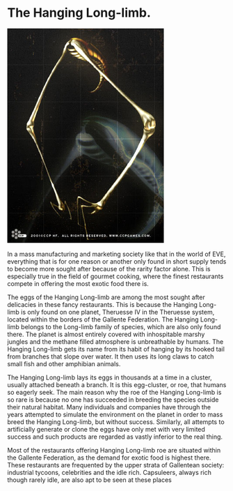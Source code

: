 # The Hanging Long-limb.

![The Hanging Long-limb](../images/longlimp.jpg)

In a mass manufacturing and marketing society like that in the world of EVE,
everything that is for one reason or another only found in short supply tends to
become more sought after because of the rarity factor alone. This is especially
true in the field of gourmet cooking, where the finest restaurants compete in
offering the most exotic food there is.

The eggs of the Hanging Long-limb are among the most sought after delicacies in
these fancy restaurants. This is because the Hanging Long-limb is only found on
one planet, Theruesse IV in the Theruesse system, located within the borders of
the Gallente Federation. The Hanging Long-limb belongs to the Long-limb family
of species, which are also only found there. The planet is almost entirely
covered with inhospitable marshy jungles and the methane filled atmosphere is
unbreathable by humans. The Hanging Long-limb gets its name from its habit of
hanging by its hooked tail from branches that slope over water. It then uses its
long claws to catch small fish and other amphibian animals.

The Hanging Long-limb lays its eggs in thousands at a time in a cluster, usually
attached beneath a branch. It is this egg-cluster, or roe, that humans so
eagerly seek. The main reason why the roe of the Hanging Long-limb is so rare is
because no one has succeeded in breeding the species outside their natural
habitat. Many individuals and companies have through the years attempted to
simulate the environment on the planet in order to mass breed the Hanging
Long-limb, but without success. Similarly, all attempts to artificially generate
or clone the eggs have only met with very limited success and such products are
regarded as vastly inferior to the real thing.

Most of the restaurants offering Hanging Long-limb roe are situated within the
Gallente Federation, as the demand for exotic food is highest there. These
restaurants are frequented by the upper strata of Gallentean society: industrial
tycoons, celebrities and the idle rich. Capsuleers, always rich though rarely
idle, are also apt to be seen at these places
